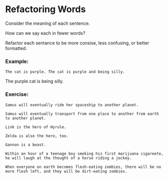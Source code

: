 # Refactoring Words

Consider the meaning of each sentence. 

How can we say each in fewer words? 

Refactor each sentance to be more consise, less confusing, or better formatted.

### Example:

```
The cat is purple. The cat is purple and being silly.
```

The purple cat is being silly.

### Exercise:

```
Samus will eventually ride her spaceship to another planet.
```

```
Samus will eventually transport from one place to another from earth to another planet.
```

```
Link is the hero of Hyrule.
```

```
Zelda is also the hero, too.
```

```
Gannon is a beast.
```

```
Within an hour of a teenage boy smoking his first marijuana cigareete, he will laugh at the thought of a horse riding a jockey.
```

```
When everyone on earth becomes flesh-eating zombies, there will be no more flesh left, and they will be dirt-eating zombies.
```
